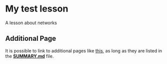 # My test lesson
A lesson about networks

## Additional Page
It is possible to link to additional pages like [this](AdditionalPage.md), as long as they are listed in the [**SUMMARY.md**](SUMMARY.md) file.
